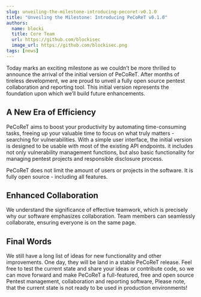 ```yaml
---
slug: unveiling-the-milestone-introducing-pecoret-v0.1.0
title: "Unveiling the Milestone: Introducing PeCoReT v0.1.0"
authors:
  name: blocki
  title: Core Team
  url: https://github.com/blockisec
  image_url: https://github.com/blockisec.png
tags: [news]
---
```


Today marks an exciting milestone as we couldn’t be more thrilled to announce the arrival of the initial version of PeCoReT. After months of tireless development, we are proud to unveil a fully open source pentest collaboration and reporting tool. This initial version represents the foundation upon which we’ll build future enhancements.


## A New Era of Efficiency
PeCoReT aims to boost your productivity by automating time-consuming tasks, freeing up your valuable time to focus on what truly matters - searching for vulnerabilities. With a simple user interface, the initial version is designed to be usable with most of the existing API endpoints. it includes not only vulnerability management functions, but also basic functionality for managing pentest projects and responsible disclosure process.

PeCoReT does not limit the amount of users or projects in the software. It is fully open source - including all features.

## Enhanced Collaboration
We understand the significance of effective teamwork, which is precisely why our software emphasizes collaboration. Team members can seamlessly collaborate, ensuring everyone is on the same page.

## Final Words
We still have a long list of ideas for new functionality and other improvements. One day, they will be land in a stable PeCoReT release. Feel free to test the current state and share your ideas or contribute code, so we can move forward and make PeCoReT a full-featured, free and open source Pentest management, collaboration and reporting software, Please note, that the current state is not ready to be used in production environments!